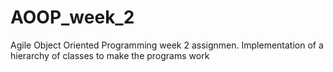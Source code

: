 # AOOP_week_2
Agile Object Oriented Programming week 2 assignmen. Implementation of a hierarchy of classes to make the programs work
